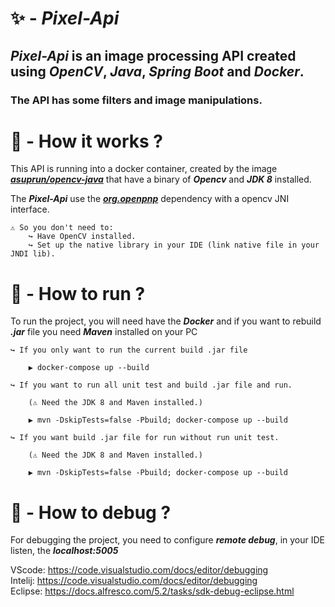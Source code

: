 # ✨ - ***Pixel-Api***  


## ***Pixel-Api*** is an image processing API created using ***OpenCV***, ***Java***, ***Spring Boot*** and ***Docker***.

### The API has some filters and image manipulations.


# 🎯 - How it works ?
This API is running into a docker container, created by the image <a href="https://hub.docker.com/r/asuprun/opencv-java">***asuprun/opencv-java***</a> that have a binary of ***Opencv*** and ***JDK 8*** installed.

The ***Pixel-Api*** use the <a href="https://github.com/openpnp/opencv">***org.openpnp***</a> dependency with a opencv JNI interface.

    ⚠ So you don't need to: 
        ↪ Have OpenCV installed. 
        ↪ Set up the native library in your IDE (link native file in your JNDI lib).

# 🏃 - How to run ?
To run the project, you will need have the ***Docker*** and if you want to rebuild ***.jar*** file you need ***Maven*** installed on your PC

    ↪ If you only want to run the current build .jar file

        ▶ docker-compose up --build
    
    ↪ If you want to run all unit test and build .jar file and run.
        
        (⚠ Need the JDK 8 and Maven installed.)

        ▶ mvn -DskipTests=false -Pbuild; docker-compose up --build

    ↪ If you want build .jar file for run without run unit test.
        
        (⚠ Need the JDK 8 and Maven installed.)

        ▶ mvn -DskipTests=false -Pbuild; docker-compose up --build

# 🐞 - How to debug ?
For debugging the project, you need to configure ***remote debug***, in your IDE listen, the ***localhost:5005***

VScode: https://code.visualstudio.com/docs/editor/debugging <br/>
Intelij: https://code.visualstudio.com/docs/editor/debugging <br/>
Eclipse: https://docs.alfresco.com/5.2/tasks/sdk-debug-eclipse.html 
